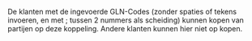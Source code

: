 De klanten met de ingevoerde GLN-Codes (zonder spaties of tekens invoeren, en met ; tussen 2 nummers als scheiding) kunnen kopen van partijen op deze koppeling. Andere klanten kunnen hier niet op kopen.